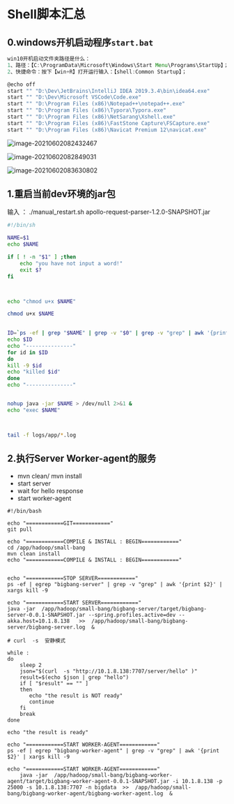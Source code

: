 # Shell脚本汇总

## 0.windows开机启动程序`start.bat`

```java
win10开机启动文件夹路径是什么：
1、路径：【C:\ProgramData\Microsoft\Windows\Start Menu\Programs\StartUp】；
2、快捷命令：按下【win+R】打开运行输入：【shell:Common Startup】；
```

```bash
@echo off
start "" "D:\Dev\JetBrains\IntelliJ IDEA 2019.3.4\bin\idea64.exe"
start "" "D:\Dev\Microsoft VSCode\Code.exe"
start "" "D:\Program Files (x86)\Notepad++\notepad++.exe"
start "" "D:\Program Files (x86)\Typora\Typora.exe"
start "" "D:\Program Files (x86)\NetSarang\Xshell.exe"
start "" "D:\Program Files (x86)\FastStone Capture\FSCapture.exe"
start "" "D:\Program Files (x86)\Navicat Premium 12\navicat.exe"
```

![image-20210602082432467](D:\Dev\SrcCode\spring-boot-climbing\data-climbing-manuscripts\src\main\linux\Shell脚本汇总.assets\image-20210602082432467.png)

![image-20210602082849031](D:\Dev\SrcCode\spring-boot-climbing\data-climbing-manuscripts\src\main\linux\Shell脚本汇总.assets\image-20210602082849031.png)

![image-20210602083630802](D:\Dev\SrcCode\spring-boot-climbing\data-climbing-manuscripts\src\main\linux\Shell脚本汇总.assets\image-20210602083630802.png)

## 1.重启当前dev环境的jar包

输入 ： ./manual_restart.sh apollo-request-parser-1.2.0-SNAPSHOT.jar

```sh
#!/bin/sh

NAME=$1
echo $NAME

if [ ! -n "$1" ] ;then
    echo "you have not input a word!"
	exit $?
fi



echo "chmod u+x $NAME"

chmod u+x $NAME
 

ID=`ps -ef | grep "$NAME" | grep -v "$0" | grep -v "grep" | awk '{print $2}'`
echo $ID
echo "---------------"
for id in $ID
do
kill -9 $id
echo "killed $id"
done
echo "---------------"


nohup java -jar $NAME > /dev/null 2>&1 &
echo "exec $NAME"



tail -f logs/app/*.log
```





## 2.执行Server Worker-agent的服务

- mvn clean/ mvn install 
- start server
- wait for hello response
- start worker-agent

```shell
#!/bin/bash

echo "============GIT============"
git pull

echo "============COMPILE & INSTALL : BEGIN============"
cd /app/hadoop/small-bang
mvn clean install
echo "============COMPILE & INSTALL : BEGIN============"


echo "============STOP SERVER============"
ps -ef | egrep "bigbang-server" | grep -v "grep" | awk '{print $2}' | xargs kill -9

echo "============START SERVER============"
java -jar  /app/hadoop/small-bang/bigbang-server/target/bigbang-server-0.0.1-SNAPSHOT.jar --spring.profiles.active=dev --akka.host=10.1.8.138   >>  /app/hadoop/small-bang/bigbang-server/bigbang-server.log  &

# curl  -s  安静模式

while :
do
	sleep 2 
	json="$(curl  -s "http://10.1.8.138:7707/server/hello" )"
	result=$(echo $json | grep "hello")
	if [ "$result" == "" ]
    then
       echo "the result is NOT ready"
       continue
    fi
    break
done 

echo "the result is ready"

echo "============START WORKER-AGENT============"
ps -ef | egrep "bigbang-worker-agent" | grep -v "grep" | awk '{print $2}' | xargs kill -9

echo "============START WORKER-AGENT============"
    java -jar  /app/hadoop/small-bang/bigbang-worker-agent/target/bigbang-worker-agent-0.0.1-SNAPSHOT.jar -i 10.1.8.138 -p 25000 -s 10.1.8.138:7707 -n bigdata  >>  /app/hadoop/small-bang/bigbang-worker-agent/bigbang-worker-agent.log  &

```

